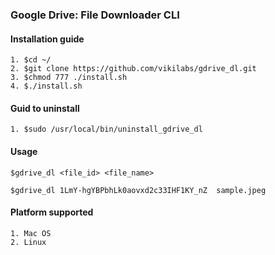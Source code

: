 ### Google Drive: File Downloader CLI 

#### Installation guide
    1. $cd ~/
    2. $git clone https://github.com/vikilabs/gdrive_dl.git
    3. $chmod 777 ./install.sh
    4. $./install.sh

#### Guid to uninstall 

    1. $sudo /usr/local/bin/uninstall_gdrive_dl

#### Usage
    
    $gdrive_dl <file_id> <file_name>
    
    $gdrive_dl 1LmY-hgYBPbhLk0aovxd2c33IHF1KY_nZ  sample.jpeg 

#### Platform supported
    1. Mac OS
    2. Linux


